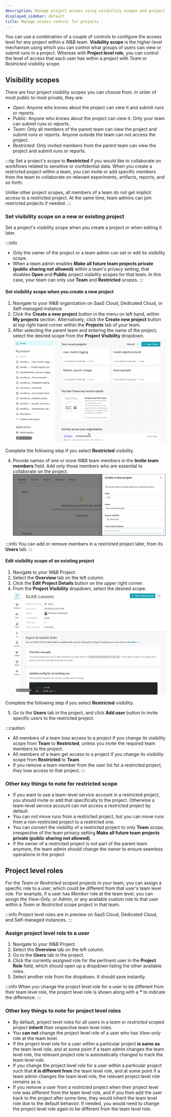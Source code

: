 ```yaml
---
description: Manage project access using visibility scopes and project-level roles
displayed_sidebar: default
title: Manage access control for projects
---
```


You can use a combination of a couple of controls to configure the access level for any project within a W&B team. **Visibility scope** is the higher-level mechanism using which you can control what groups of users can view or submit runs in a project. Whereas with **Project level role**, you can control the level of access that each user has within a project with _Team_ or _Restricted_ visibility scope.

## Visibility scopes

There are four project visibility scopes you can choose from. In order of most public to most private, they are: 
* _Open_: Anyone who knows about the project can view it and submit runs or reports.
* _Public_: Anyone who knows about the project can view it. Only your team can submit runs or reports.
* _Team_: Only all members of the parent team can view the project and submit runs or reports. Anyone outside the team can not access the project.
* _Restricted_: Only invited members from the parent team can view the project and submit runs or reports. 

:::tip
Set a project's scope to **Restricted** if you would like to collaborate on workflows related to sensitive or confidential data. When you create a restricted project within a team, you can invite or add specific members from the team to collaborate on relevant experiments, artifacts, reports, and so forth. 

Unlike other project scopes, all members of a team do not get implicit access to a restricted project. At the same time, team admins can join restricted projects if needed.
:::

### Set visibility scope on a new or existing project

Set a project's visibility scope when you create a project or when editing it later.

:::info
* Only the owner of the project or a team admin can set or edit its visibility scope.
* When a team admin enables **Make all future team projects private (public sharing not allowed)** within a team's privacy setting, that disables **Open** and **Public** project visibility scopes for that team. In this case, your team can only use **Team** and **Restricted** scopes.
:::

#### Set visibility scope when you create a new project

1. Navigate to your W&B organization on SaaS Cloud, Dedicated Cloud, or Self-managed instance.
2. Click the **Create a new project** button in the menu on left hand, within **My projects** section. Alternatively, click the **Create new project** button at top right hand corner within the **Projects** tab of your team.
3. After selecting the parent team and entering the name of the project, select the desired scope from the **Project Visibility** dropdown.
![](/images/hosting/restricted_project_add_new.gif)

Complete the following step if you select **Restricted** visibility. 

4. Provide names of one or more W&B team members in the **Invite team members** field. Add only those members who are essential to collaborate on the project.
![](/images/hosting/restricted_project_2.png)

:::info
You can add or remove members in a restricted project later, from its **Users** tab.
:::

#### Edit visibility scope of an existing project

1. Navigate to your W&B Project.
2. Select the **Overview** tab on the left column.
3. Click the **Edit Project Details** button on the upper right corner.  
4. From the **Project Visibility** dropdown, select the desired scope.
![](/images/hosting/restricted_project_edit.gif)

Complete the following step if you select **Restricted** visibility. 

5. Go to the **Users** tab in the project, and click **Add user** button to invite specific users to the restricted project.

:::caution
* All members of a team lose access to a project if you change its visibility scope from **Team** to **Restricted**, unless you invite the required team members to the project.
* All members of a team get access to a project if you change its visibility scope from **Restricted** to **Team**.
* If you remove a team member from the user list for a restricted project, they lose access to that project.
:::

### Other key things to note for restricted scope

* If you want to use a team-level service account in a restricted project, you should invite or add that specifically to the project. Otherwise a team-level service account can not access a restricted project by default.
* You can not move runs from a restricted project, but you can move runs from a non-restricted project to a restricted one.
* You can convert the visibility of a restricted project to only **Team** scope, irrespective of the team privacy setting **Make all future team projects private (public sharing not allowed)**.
* If the owner of a restricted project is not part of the parent team anymore, the team admin should change the owner to ensure seamless operations in the project.

## Project level roles

For the _Team_ or _Restricted_ scoped projects in your team, you can assign a specific role to a user, which could be different from that user's team level role. For example, if a user has _Member_ role at the team level, you can assign the _View-Only_, or _Admin_, or any available custom role to that user within a _Team_ or _Restricted_ scope project in that team.

:::info
Project level roles are in preview on SaaS Cloud, Dedicated Cloud, and Self-managed instances.
:::

### Assign project level role to a user

1. Navigate to your W&B Project.
2. Select the **Overview** tab on the left column.
3. Go to the **Users** tab in the project.
4. Click the currently assigned role for the pertinent user in the **Project Role** field, which should open up a dropdown listing the other available roles.
5. Select another role from the dropdown. It should save instantly.

:::info
When you change the project level role for a user to be different from their team level role, the project level role is shown along with a **\*** to indicate the difference.
:::

### Other key things to note for project level roles

* By default, project level roles for all users in a _team_ or _restricted_ scoped project **inherit** their respective team level roles.
* You **can not** change the project level role of a user who has _View-only_ role at the team level.
* If the project level role for a user within a particular project **is same as** the team level role, and at some point if a team admin changes the team level role, the relevant project role is automatically changed to track the team level role.
* If you change the project level role for a user within a particular project such that **it is different from** the team level role, and at some point if a team admin changes the team level role, the relevant project level role remains as is.
* If you remove a user from a _restricted_ project when their project level role was different from the team level role, and if you then add the user back to the project after some time, they would inherit the team level role due to the default behavior. If needed, you would need to change the project level role again to be different from the team level role.
